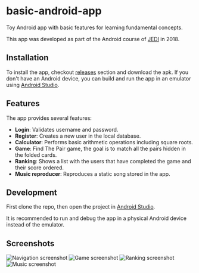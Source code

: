 # basic-android-app
Toy Android app with basic features for learning fundamental concepts.

This app was developed as part of the Android course of [JEDI](https://android.jediupc.com/) in 2018.

## Installation
To install the app, checkout [releases](https://github.com/davidmingueza98/basic-android-app/releases) section and download the apk. If you don't have an Android device, you can build and run
the app in an emulator using [Android Studio](https://developer.android.com/studio).

## Features
The app provides several features:
- **Login**: Validates username and password.
- **Register**: Creates a new user in the local database.
- **Calculator**: Performs basic arithmetic operations including square roots.
- **Game**: Find The Pair game, the goal is to match all the pairs hidden in the folded cards.
- **Ranking**: Shows a list with the users that have completed the game and their score ordered.
- **Music reproducer**: Reproduces a static song stored in the app.

## Development
First clone the repo, then open the project in [Android Studio](https://developer.android.com/studio).

It is recommended to run and debug the app in a physical Android device instead of the emulator.

## Screenshots
![Navigation screenshot](readme-assets/navigation.jpg?raw=true "Navigation Screenshot")
![Game screenshot](readme-assets/game.jpg?raw=true "Game Screenshot")
![Ranking screenshot](readme-assets/ranking.jpg?raw=true "Ranking Screenshot")
![Music screenshot](readme-assets/music.jpg?raw=true "Music Screenshot")
